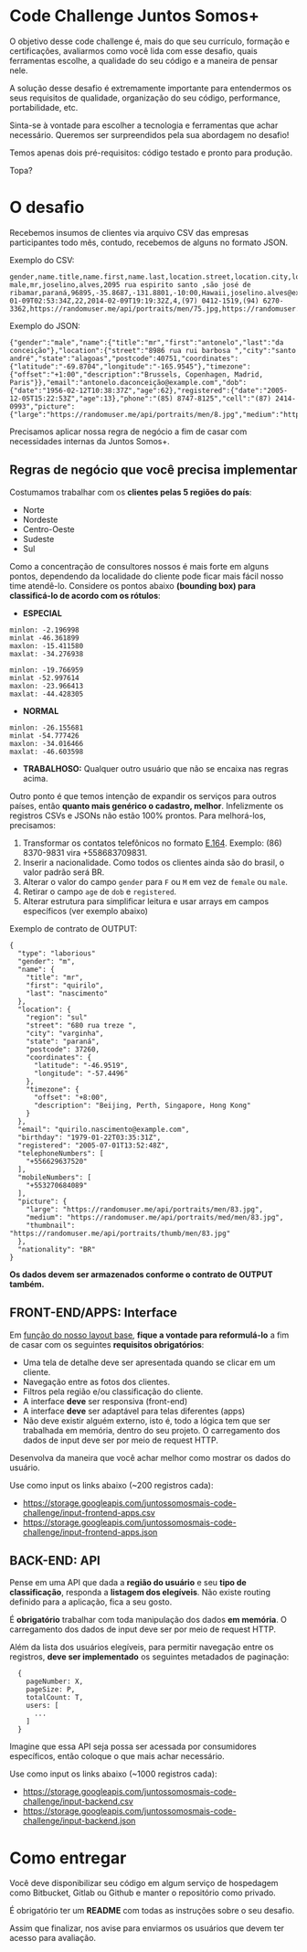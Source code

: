 
# Code Challenge Juntos Somos+

O objetivo desse code challenge é, mais do que seu currículo, formação e certificações, avaliarmos como você lida com esse desafio, quais ferramentas escolhe, a qualidade do seu código e a maneira de pensar nele.

A solução desse desafio é extremamente importante para entendermos os seus requisitos de qualidade, organização do seu código, performance, portabilidade, etc.

Sinta-se à vontade para escolher a tecnologia e ferramentas que achar necessário. Queremos ser surpreendidos pela sua abordagem no desafio!

Temos apenas dois pré-requisitos: código testado e pronto para produção.

Topa?

# O desafio

Recebemos insumos de clientes via arquivo CSV das empresas participantes todo mês, contudo, recebemos de alguns no formato JSON.

Exemplo do CSV:

```
gender,name.title,name.first,name.last,location.street,location.city,location.state,location.postcode,location.coordinates.latitude,location.coordinates.longitude,location.timezone.offset,location.timezone.description,email,dob.date,dob.age,registered.date,registered.age,phone,cell,picture.large,picture.medium,picture.thumbnail
male,mr,joselino,alves,2095 rua espirito santo ,são josé de ribamar,paraná,96895,-35.8687,-131.8801,-10:00,Hawaii,joselino.alves@example.com,1996-01-09T02:53:34Z,22,2014-02-09T19:19:32Z,4,(97) 0412-1519,(94) 6270-3362,https://randomuser.me/api/portraits/men/75.jpg,https://randomuser.me/api/portraits/med/men/75.jpg,https://randomuser.me/api/portraits/thumb/men/75.jpg
```
Exemplo do JSON:

```
{"gender":"male","name":{"title":"mr","first":"antonelo","last":"da conceição"},"location":{"street":"8986 rua rui barbosa ","city":"santo andré","state":"alagoas","postcode":40751,"coordinates":{"latitude":"-69.8704","longitude":"-165.9545"},"timezone":{"offset":"+1:00","description":"Brussels, Copenhagen, Madrid, Paris"}},"email":"antonelo.daconceição@example.com","dob":{"date":"1956-02-12T10:38:37Z","age":62},"registered":{"date":"2005-12-05T15:22:53Z","age":13},"phone":"(85) 8747-8125","cell":"(87) 2414-0993","picture":{"large":"https://randomuser.me/api/portraits/men/8.jpg","medium":"https://randomuser.me/api/portraits/med/men/8.jpg","thumbnail":"https://randomuser.me/api/portraits/thumb/men/8.jpg"}}
```

Precisamos aplicar nossa regra de negócio a fim de casar com necessidades internas da Juntos Somos+.

## Regras de negócio que você precisa implementar

Costumamos trabalhar com os **clientes pelas 5 regiões do país**: 

- Norte
- Nordeste
- Centro-Oeste
- Sudeste
- Sul

Como a concentração de consultores nossos é mais forte em alguns pontos, dependendo da localidade do cliente pode ficar mais fácil nosso time atendê-lo. Considere os pontos abaixo **(bounding box) para classificá-lo de acordo com os rótulos**:

- **ESPECIAL**

```
minlon: -2.196998
minlat -46.361899
maxlon: -15.411580
maxlat: -34.276938
```
```
minlon: -19.766959
minlat -52.997614
maxlon: -23.966413
maxlat: -44.428305
```

- **NORMAL**

```
minlon: -26.155681
minlat -54.777426
maxlon: -34.016466
maxlat: -46.603598
```

- **TRABALHOSO:** Qualquer outro usuário que não se encaixa nas regras acima.

Outro ponto é que temos intenção de expandir os serviços para outros países, então **quanto mais genérico o cadastro, melhor**. Infelizmente os registros CSVs e JSONs não estão 100% prontos. Para melhorá-los, precisamos:

1. Transformar os contatos telefônicos no formato [E.164](https://en.wikipedia.org/wiki/E.164). Exemplo: (86) 8370-9831 vira +558683709831.
2. Inserir a nacionalidade. Como todos os clientes ainda são do brasil, o valor padrão será BR.
3. Alterar o valor do campo `gender` para `F` ou `M` em vez de `female` ou `male`.
4. Retirar o campo `age` de `dob` e `registered`.
5. Alterar estrutura para simplificar leitura e usar arrays em campos específicos (ver exemplo abaixo)

Exemplo de contrato de OUTPUT:

```
{
  "type": "laborious"
  "gender": "m",
  "name": {
    "title": "mr",
    "first": "quirilo",
    "last": "nascimento"
  },
  "location": {
    "region": "sul"
    "street": "680 rua treze ",
    "city": "varginha",
    "state": "paraná",
    "postcode": 37260,
    "coordinates": {
      "latitude": "-46.9519",
      "longitude": "-57.4496"
    },
    "timezone": {
      "offset": "+8:00",
      "description": "Beijing, Perth, Singapore, Hong Kong"
    }
  },
  "email": "quirilo.nascimento@example.com",
  "birthday": "1979-01-22T03:35:31Z",
  "registered": "2005-07-01T13:52:48Z",
  "telephoneNumbers": [
    "+556629637520"
  ],
  "mobileNumbers": [
    "+553270684089"
  ],
  "picture": {
    "large": "https://randomuser.me/api/portraits/men/83.jpg",
    "medium": "https://randomuser.me/api/portraits/med/men/83.jpg",
    "thumbnail": "https://randomuser.me/api/portraits/thumb/men/83.jpg"
  },
  "nationality": "BR"
}

```

**Os dados devem ser armazenados conforme o contrato de OUTPUT também.**


## FRONT-END/APPS: Interface

Em [função do nosso layout base](layout-desktop.jpg), **fique a vontade para reformulá-lo** a fim de casar com os seguintes **requisitos obrigatórios**:
  
  - Uma tela de detalhe deve ser apresentada quando se clicar em um cliente.
  - Navegação entre as fotos dos clientes.
  - Filtros pela região e/ou classificação do cliente.
  - A interface **deve** ser responsiva (front-end)
  - A interface **deve** ser adaptável para telas diferentes (apps)
  - Não deve existir alguém externo, isto é, todo a lógica tem que ser trabalhada em memória, dentro do seu projeto. O carregamento dos dados de input deve ser por meio de request HTTP.

Desenvolva da maneira que você achar melhor como mostrar os dados do usuário.

Use como input os links abaixo (~200 registros cada):

- https://storage.googleapis.com/juntossomosmais-code-challenge/input-frontend-apps.csv
- https://storage.googleapis.com/juntossomosmais-code-challenge/input-frontend-apps.json

## BACK-END: API

Pense em uma API que dada a **região do usuário** e seu **tipo de classificação**, responda a **listagem dos elegíveis**. Não existe routing definido para a aplicação, fica a seu gosto.

É **obrigatório** trabalhar com toda manipulação dos dados **em memória**. O carregamento dos dados de input deve ser por meio de request HTTP.

Além da lista dos usuários elegíveis, para permitir navegação entre os registros, **deve ser implementado** os seguintes metadados de paginação:

```
  {
    pageNumber: X,
    pageSize: P,
    totalCount: T,
    users: [
      ...
    ]
  }
```

Imagine que essa API seja possa ser acessada por consumidores específicos, então coloque o que mais achar necessário.

Use como input os links abaixo (~1000 registros cada):

- https://storage.googleapis.com/juntossomosmais-code-challenge/input-backend.csv
- https://storage.googleapis.com/juntossomosmais-code-challenge/input-backend.json

# Como entregar

Você deve disponibilizar seu código em algum serviço de hospedagem como Bitbucket, Gitlab ou Github e manter o repositório como privado.

É obrigatório ter um **README** com todas as instruções sobre o seu desafio.

Assim que finalizar, nos avise para enviarmos os usuários que devem ter acesso para avaliação.
